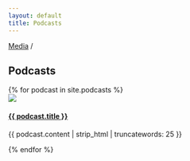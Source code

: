 ```yaml
---
layout: default
title: Podcasts
---
```


<div class="container media-podcast">
  <p class="breadcrumb flush-bottom hard"><a href="{{ site.url }}">Media</a> /</p>
  <h2 class="section-header landing-header flush-top">Podcasts</h2>
  <div data-card-deck class="card-deck">
    <div class="cards-2x">
      <div class="row">
      {% for podcast in site.podcasts %}
        <div class="card">
          <a href="{{ podcast.url }}">
            <img class="" src="{{ podcast.image | imgix: site.imgix }}">
          </a>
          <div class="card-block hard-bottom">
            <a href="{{ podcast.url }}">
              <h4 class="card-title card-title--overlap text-uppercase">{{ podcast.title }}</h4>
            </a>
            <p>{{ podcast.content | strip_html | truncatewords: 25 }}</p>
          </div>
        </div>
      {% endfor %}
      </div>
    </div>
  </div>
</div>